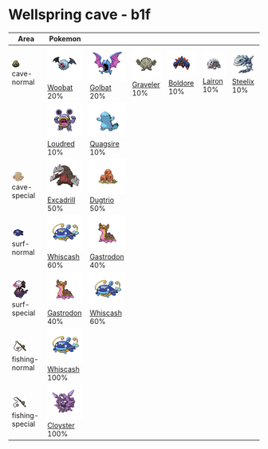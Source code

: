 # Wellspring cave - b1f

| Area                                                                             | Pokemon                                                                         | &nbsp;                                                                          | &nbsp;                                                                        | &nbsp;                                                                      | &nbsp;                                                                    | &nbsp;                                                                      |
| -------------------------------------------------------------------------------- | ------------------------------------------------------------------------------- | ------------------------------------------------------------------------------- | ----------------------------------------------------------------------------- | --------------------------------------------------------------------------- | ------------------------------------------------------------------------- | --------------------------------------------------------------------------- |
| ![cave-normal](../../img/items/cave-normal.png)<br/>cave-normal<br/>             | ![woobat](../../img/pokemon/527.png) <br/>[Woobat](/pokemon/527) <br/>20%       | ![golbat](../../img/pokemon/042.png) <br/>[Golbat](/pokemon/042) <br/>20%       | ![graveler](../../img/pokemon/075.png) <br/>[Graveler](/pokemon/075) <br/>10% | ![boldore](../../img/pokemon/525.png) <br/>[Boldore](/pokemon/525) <br/>10% | ![lairon](../../img/pokemon/305.png) <br/>[Lairon](/pokemon/305) <br/>10% | ![steelix](../../img/pokemon/208.png) <br/>[Steelix](/pokemon/208) <br/>10% |
|                                                                                  | ![loudred](../../img/pokemon/294.png) <br/>[Loudred](/pokemon/294) <br/>10%     | ![quagsire](../../img/pokemon/195.png) <br/>[Quagsire](/pokemon/195) <br/>10%   |
| ![cave-special](../../img/items/cave-special.png)<br/>cave-special<br/>          | ![excadrill](../../img/pokemon/530.png) <br/>[Excadrill](/pokemon/530) <br/>50% | ![dugtrio](../../img/pokemon/051.png) <br/>[Dugtrio](/pokemon/051) <br/>50%     |
| ![surf-normal](../../img/items/surf-normal.png)<br/>surf-normal<br/>             | ![whiscash](../../img/pokemon/340.png) <br/>[Whiscash](/pokemon/340) <br/>60%   | ![gastrodon](../../img/pokemon/423.png) <br/>[Gastrodon](/pokemon/423) <br/>40% |
| ![surf-special](../../img/items/surf-special.png)<br/>surf-special<br/>          | ![gastrodon](../../img/pokemon/423.png) <br/>[Gastrodon](/pokemon/423) <br/>40% | ![whiscash](../../img/pokemon/340.png) <br/>[Whiscash](/pokemon/340) <br/>60%   |
| ![fishing-normal](../../img/items/fishing-normal.png)<br/>fishing-normal<br/>    | ![whiscash](../../img/pokemon/340.png) <br/>[Whiscash](/pokemon/340) <br/>100%  |
| ![fishing-special](../../img/items/fishing-special.png)<br/>fishing-special<br/> | ![cloyster](../../img/pokemon/091.png) <br/>[Cloyster](/pokemon/091) <br/>100%  |